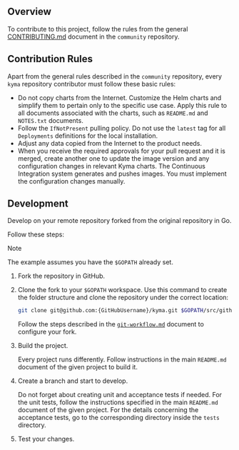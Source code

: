 ## Overview

To contribute to this project, follow the rules from the general [CONTRIBUTING.md](https://github.com/kyma-project/community/blob/main/CONTRIBUTING.md) document in the `community` repository.

## Contribution Rules

Apart from the general rules described in the `community` repository, every `kyma` repository contributor must follow these basic rules:

* Do not copy charts from the Internet. Customize the Helm charts and simplify them to pertain only to the specific use case. Apply this rule to all documents associated with the charts, such as `README.md` and `NOTES.txt` documents.
* Follow the `IfNotPresent` pulling policy. Do not use the `latest` tag for all `Deployments` definitions for the local installation.
* Adjust any data copied from the Internet to the product needs.
* When you receive the required approvals for your pull request and it is merged, create another one to update the image version and any configuration changes in relevant Kyma charts. The Continuous Integration system generates and pushes images. You must implement the configuration changes manually.

## Development

Develop on your remote repository forked from the original repository in Go.

   Follow these steps:

   > [!NOTE] 
   > The example assumes you have the `$GOPATH` already set.

1. Fork the repository in GitHub.

2. Clone the fork to your `$GOPATH` workspace. Use this command to create the folder structure and clone the repository under the correct location:

    ```bash
    git clone git@github.com:{GitHubUsername}/kyma.git $GOPATH/src/github.com/kyma-project/kyma
    ```

    Follow the steps described in the [`git-workflow.md`](https://github.com/kyma-project/community/blob/main/docs/contributing/03-git-workflow.md) document to configure your fork.

3. Build the project.

    Every project runs differently. Follow instructions in the main `README.md` document of the given project to build it.

4. Create a branch and start to develop.

    Do not forget about creating unit and acceptance tests if needed. For the unit tests, follow the instructions specified in the main `README.md` document of the given project. For the details concerning the acceptance tests, go to the corresponding directory inside the `tests` directory.

5. Test your changes.